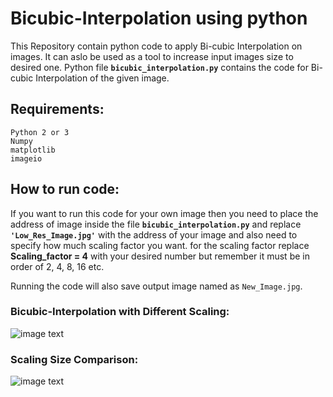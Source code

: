 # Bicubic-Interpolation using python

This Repository contain python code to apply Bi-cubic Interpolation on images. It can aslo be used as a tool to increase input images size to desired one.
Python file **`bicubic_interpolation.py`** contains the code for Bi-cubic Interpolation of the given image.

## Requirements:
`Python 2 or 3`\
`Numpy`\
`matplotlib`\
`imageio`

## How to run code:
If you want to run this code for your own image then you need to place the address of image inside the file **`bicubic_interpolation.py`** and replace **`'Low_Res_Image.jpg'`** with the address of your image and also need to specify how much scaling factor you want. for the scaling factor replace **Scaling_factor = 4** with your desired number but remember it must be in order of 2, 4, 8, 16 etc.

Running the code will also save output image named as `New_Image.jpg`.

### Bicubic-Interpolation with Different Scaling:
![image text](https://github.com/Mubashir-ul-Islam/Bicubic-Interpolation/blob/master/media/Comparison_of_Resolution.jpg)

### Scaling Size Comparison:
![image text](https://github.com/Mubashir-ul-Islam/Bicubic-Interpolation/blob/master/media/Scaling1.jpg)
